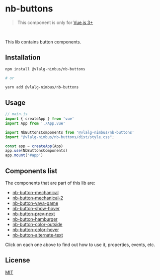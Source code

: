 # nb-buttons
> This component is only for [Vue.js 3+](https://vuejs.org/)

<br />

This lib contains button components.

## Installation

```bash
npm install @vlalg-nimbus/nb-buttons

# or

yarn add @vlalg-nimbus/nb-buttons
```

## Usage

```js
// main.js
import { createApp } from 'vue'
import App from './App.vue'

import NbButtonsComponents from '@vlalg-nimbus/nb-buttons'
import "@vlalg-nimbus/nb-buttons/dist/style.css";

const app = createApp(App)
app.use(NbButtonsComponents)
app.mount('#app')
```

## Components list

The components that are part of this lib are:

- <a href="http://nimbus.tec.br/vue-components/nb-buttons/nb-button-mechanical" target="_blank">nb-button-mechanical</a>
- <a href="http://nimbus.tec.br/vue-components/nb-buttons/nb-button-mechanical-2" target="_blank">nb-button-mechanical-2</a>
- <a href="http://nimbus.tec.br/vue-components/nb-buttons/nb-button-vava-game" target="_blank">nb-button-vava-game</a>
- <a href="http://nimbus.tec.br/vue-components/nb-buttons/nb-button-show-hover" target="_blank">nb-button-show-hover</a>
- <a href="http://nimbus.tec.br/vue-components/nb-buttons/nb-button-prev-next" target="_blank">nb-button-prev-next</a>
- <a href="http://nimbus.tec.br/vue-components/nb-buttons/nb-button-hamburger" target="_blank">nb-button-hamburger</a>
- <a href="http://nimbus.tec.br/vue-components/nb-buttons/nb-button-color-outside" target="_blank">nb-button-color-outside</a>
- <a href="http://nimbus.tec.br/vue-components/nb-buttons/nb-button-color-hover" target="_blank">nb-button-color-hover</a>
- <a href="http://nimbus.tec.br/vue-components/nb-buttons/nb-button-alternate-text" target="_blank">nb-button-alternate-text</a>

Click on each one above to find out how to use it, properties, events, etc.

## License

[MIT](http://opensource.org/licenses/MIT)
